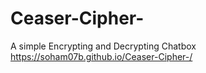 # Ceaser-Cipher-
A simple Encrypting and Decrypting Chatbox
https://soham07b.github.io/Ceaser-Cipher-/
